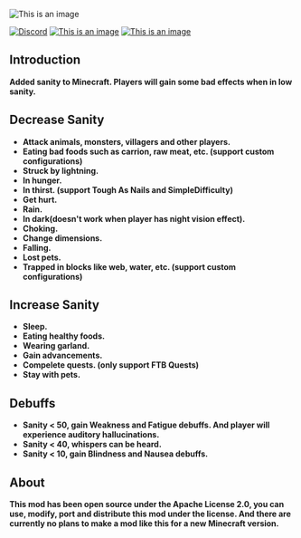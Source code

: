 ![This is an image](https://s21.ax1x.com/2025/01/09/pECDVbR.png)

[![Discord](https://img.shields.io/discord/1321045735055163402?logo=discord&color=949af1)](https://discord.gg/JdrzWQvT3v)
[![This is an image](https://cf.way2muchnoise.eu/versions/1134090.svg)](https://www.curseforge.com/minecraft/mc-mods/sanity-prequel/files)
[![This is an image](https://cf.way2muchnoise.eu/full_1134090_downloads.svg)](https://www.curseforge.com/minecraft/mc-mods/sanity-prequel)
## Introduction
**Added sanity to Minecraft. Players will gain some bad effects when in low sanity.**  
## Decrease Sanity
- **Attack animals, monsters, villagers and other players.**  
- **Eating bad foods such as carrion, raw meat, etc. (support custom configurations)**  
- **Struck by lightning.**  
- **In hunger.**  
- **In thirst. (support Tough As Nails and SimpleDifficulty)**  
- **Get hurt.**  
- **Rain.**  
- **In dark(doesn't work when player has night vision effect).**  
- **Choking.**  
- **Change dimensions.**  
- **Falling.**  
- **Lost pets.**  
- **Trapped in blocks like web, water, etc. (support custom configurations)**
## Increase Sanity    
- **Sleep.**  
- **Eating healthy foods.**  
- **Wearing garland.**  
- **Gain advancements.**  
- **Compelete quests. (only support FTB Quests)**  
- **Stay with pets.**
## Debuffs  
- **Sanity < 50, gain Weakness and Fatigue debuffs. And player will experience auditory hallucinations.**  
- **Sanity < 40, whispers can be heard.**  
- **Sanity < 10, gain Blindness and Nausea debuffs.**  
## About  
**This mod has been open source under the Apache License 2.0, you can use, modify, port and distribute this mod under the license. And there are currently no plans to make a mod like this for a new Minecraft version.**
